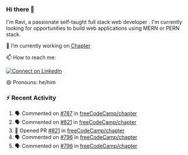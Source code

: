 ### Hi there 👋

I'm Ravi, a passionate self-taught full stack web developer . I'm currently looking for opportunities to build web applications using MERN or PERN stack.

🔭 I’m currently working on [Chapter](https://github.com/freeCodeCamp/chapter)

📫 How to reach me: 

  [![Connect on LinkedIn](https://img.shields.io/badge/--linkedin?label=LinkedIn&logo=LinkedIn&style=social)](https://www.linkedin.com/in/ravi-chandra-3345144b)

😄 Pronouns: he/him

### :zap: Recent Activity

<!--START_SECTION:activity-->
1. 🗣 Commented on [#787](https://github.com/freeCodeCamp/chapter/issues/787) in [freeCodeCamp/chapter](https://github.com/freeCodeCamp/chapter)
2. 🗣 Commented on [#821](https://github.com/freeCodeCamp/chapter/issues/821) in [freeCodeCamp/chapter](https://github.com/freeCodeCamp/chapter)
3. 💪 Opened PR [#821](https://github.com/freeCodeCamp/chapter/pull/821) in [freeCodeCamp/chapter](https://github.com/freeCodeCamp/chapter)
4. 🗣 Commented on [#796](https://github.com/freeCodeCamp/chapter/issues/796) in [freeCodeCamp/chapter](https://github.com/freeCodeCamp/chapter)
5. 🗣 Commented on [#796](https://github.com/freeCodeCamp/chapter/issues/796) in [freeCodeCamp/chapter](https://github.com/freeCodeCamp/chapter)
<!--END_SECTION:activity-->
